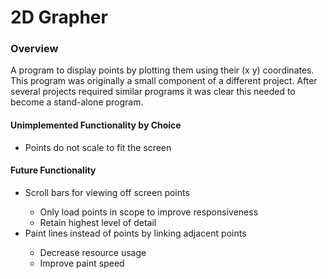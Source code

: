 # 2D Grapher

<h3>Overview</h3>
A program to display points by plotting them using their (x y) coordinates. This program was originally a small component of a different project. After several projects required similar programs it was clear this needed to become a stand-alone program.

<h4>Unimplemented Functionality by Choice</h4>
<ul>
  <li>Points do not scale to fit the screen</li>
</ul>
<h4>Future Functionality</h4>
<ul>
  <li>Scroll bars for viewing off screen points</li>
    <ul>
      <li>Only load points in scope to improve responsiveness</li>
      <li>Retain highest level of detail</li>
    </ul>
  <li>Paint lines instead of points by linking adjacent points</li>
    <ul>
      <li>Decrease resource usage</li>
      <li>Improve paint speed</li>
    </ul>
</ul>
